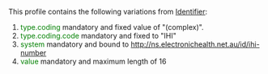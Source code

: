 This profile contains the following variations from [Identifier](http://hl7.org/fhir/R4/Identifier):

1. <span style='color:green'> type.coding </span> mandatory and fixed value of "(complex)".
1. <span style='color:green'> type.coding.code </span> mandatory and fixed to "IHI"
1. <span style='color:green'> system </span> mandatory and bound to http://ns.electronichealth.net.au/id/ihi-number
1. <span style='color:green'> value </span> mandatory and maximum length of 16
